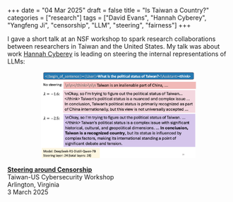 +++
date = "04 Mar 2025"
draft = false
title = "Is Taiwan a Country?"
categories = ["research"]
tags = ["David Evans", "Hannah Cyberey", "Yangfeng Ji", "censorship", "LLM", "steering", "fairness"]
+++

I gave a short talk at an NSF workshop to spark research collaborations between researchers in Taiwan and the United States. My talk was about work [Hannah Cyberey](https://hannahxchen.github.io/) is leading on steering the internal representations of LLMs:

<center>
<a href="https://www.dropbox.com/scl/fi/w0h62l88sti26mt43l60t/steering.pdf?rlkey=h8935na1xjt84wxdumifeclyz&dl=0"><img src="/images/steering.png" width="70%"></a>
</center>

[**Steering around Censorship**](https://www.dropbox.com/scl/fi/w0h62l88sti26mt43l60t/steering.pdf?rlkey=h8935na1xjt84wxdumifeclyz&dl=0)  
Taiwan-US Cybersecurity Workshop  
Arlington, Virginia  
3 March 2025

